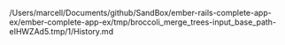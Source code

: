 /Users/marcell/Documents/github/SandBox/ember-rails-complete-app-ex/ember-complete-app-ex/tmp/broccoli_merge_trees-input_base_path-eIHWZAd5.tmp/1/History.md